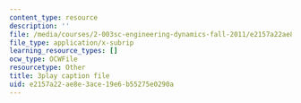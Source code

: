 ```yaml
---
content_type: resource
description: ''
file: /media/courses/2-003sc-engineering-dynamics-fall-2011/e2157a22ae8e3ace19e6b55275e0290a_6wPHoFjnYXI.srt
file_type: application/x-subrip
learning_resource_types: []
ocw_type: OCWFile
resourcetype: Other
title: 3play caption file
uid: e2157a22-ae8e-3ace-19e6-b55275e0290a
---
```

